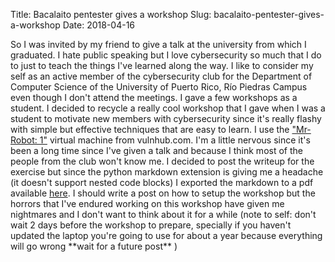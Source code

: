 Title: Bacalaito pentester gives a workshop
Slug: bacalaito-pentester-gives-a-workshop
Date: 2018-04-16 

So I was invited by my friend to give a talk at the university from which I graduated. I hate public speaking but I love cybersecurity so much that I do to just to teach the things I've learned along the way. I like to consider my self as an active member of the cybersecurity club for the Department of Computer Science of the University of Puerto Rico, Río Piedras Campus even though I don't attend the meetings. I gave a few workshops as a student. I decided to recycle a really cool workshop that I gave when I was a student to motivate new members with cybersecurity since it's really flashy with simple but effective techniques that are easy to learn. I use the ["Mr-Robot: 1"](https://www.vulnhub.com/entry/mr-robot-1,151/) virtual machine from vulnhub.com. I'm a little nervous since it's been a long time since I've given a talk and because I think most of the people from the club won't know me. I decided to post the writeup for the exercise but since the python markdown extension is giving me a headache (it doesn't support nested code blocks) I exported the markdown to a pdf available [here](bacalaitopentester.com/pdfs/mrR0b0+.pdf). I should write a post on how to setup the workshop but the horrors that I've endured working on this workshop have given me nightmares and I don't want to think about it for a while (note to self: don't wait 2 days before the workshop to prepare, specially if you haven't updated the laptop you're going to use for about a year because everything will go wrong  \*\*wait for a future post\*\* )
